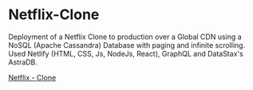 # Netflix-Clone
Deployment of a Netflix Clone to production over a Global CDN using a NoSQL (Apache Cassandra) Database with paging and infinite scrolling.
Used Netlify (HTML, CSS, Js, NodeJs, React), GraphQL and DataStax's AstraDB.

[Netflix - Clone](https://epic-lumiere-47a1cf.netlify.app/)
